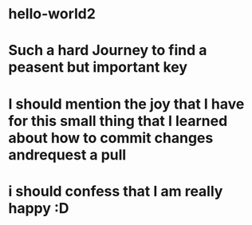 # hello-world2

# Such a hard Journey to find a peasent but important key 
# I should mention the joy that I have for this small thing that I learned about how to commit changes andrequest a pull

# i should confess that I am really happy :D
